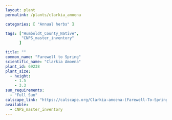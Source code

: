 ```yaml
---
layout: plant                                                              
permalink: /plants/clarkia_amoena

categories: [ "Annual herbs" ]

tags: ["Humboldt_County_Native",
       "CNPS_master_inventory"
      ]

title: ""
common_name: "Farewell to Spring"
scientific_name: "Clarkia Amoena"
plant_id: 69238 
plant_size:
  - height: 
    - 1.5
    - 3.3
sun_requirements:
  - "Full Sun"
calscape_link: "https://calscape.org/Clarkia-amoena-(Farewell-To-Spring)"
available: 
  - CNPS_master_inventory
---
```


